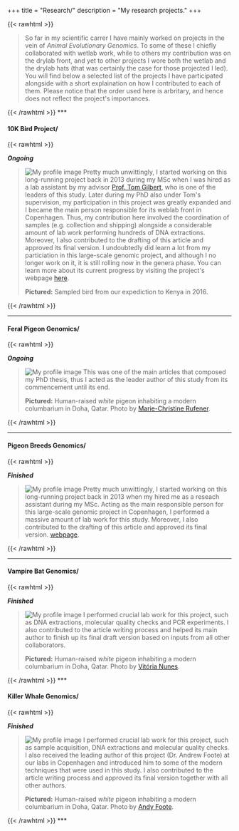 +++
title = "Research/"
description = "My research projects."
+++

{{< rawhtml >}}
<blockquote>
So far in my scientific carrer I have mainly worked on projects in the vein of <i>Animal Evolutionary Genomics</i>. To some of these I chiefly collaborated with wetlab work, while to others my contribution was on the drylab front, and yet to other projects I wore both the wetlab and the drylab hats (that was certainly the case for those projected I led). You will find below a selected list of the projects I have participated alongside with a short explaination on how I contributed to each of them. Please notice that the order used here is arbritary, and hence does not reflect the project's importances.   
</blockquote>
{{< /rawhtml >}}
***

#### 10K Bird Project/

{{< rawhtml >}}
<p id="ongoing"><b><i>Ongoing</i></b></p>
<blockquote class="adoro">
<img class="ResearchImg" src="../Images/littlebirdKenya.jpg" alt="My profile image">
Pretty much unwittingly, I started working on this long-running project back in 2013 during my MSc when I was hired as a lab assistant by my advisor <a href="(https://globe.ku.dk/staff-list/?pure=en/persons/295003" target="_blank">Prof. Tom Gilbert</a>, who is one of the leaders of this study. Later during my PhD also under Tom's supervision, my participation in this project was greatly expanded and I became the main person responsible for its weblab front in Copenhagen. Thus, my contribution here involved the coordination of samples (e.g. collection and shipping) alongside a considerable amount of lab work performing hundreds of DNA extractions. Moreover, I also contributed to the drafting of this article and approved its final version. I undoubtedly did learn a lot from my particiation in this large-scale genomic project, and although I no longer work on it, it is still rolling now in the genera phase. You can learn more about its current progress by visiting the project's webpage <a href="https://b10k.genomics.cn/" target="_blank">here</a>.</p>
<b>Pictured:</b> Sampled bird from our expediction to Kenya in 2016.
</blockquote>
{{< /rawhtml >}}

***

#### Feral Pigeon Genomics/

{{< rawhtml >}}
<p id="ongoing"><b><i>Ongoing</i></b></p>
<blockquote class="adoro">  
<img class="ResearchImg" src="../Images/PigeonBreed.jpg" alt="My profile image">
This was one of the main articles that composed my PhD thesis, thus I acted as the leader author of this study from its commencement until its end.</p>
<b>Pictured:</b> Human-raised <i>white</i> pigeon inhabiting a modern columbarium in Doha, Qatar. Photo by <a href="https://machris.myportfolio.com/work" target="_blank">Marie-Christine Rufener</a>.
</blockquote>
{{< /rawhtml >}}

***

#### Pigeon Breeds Genomics/

{{< rawhtml >}}
<p id="finished"><b><i>Finished</i></b></p>
<blockquote class="adoro">
<img class="ResearchImg" src="../Images/PigeonBreed.jpg" alt="My profile image">
Pretty much unwittingly, I started working on this long-running project back in 2013 when my hired me as a reseach assistant during my MSc.
Acting as the main responsible person for this large-scale genomic project in Copenhagen, I performed a massive amount of lab work for this study. Moreover, I also contributed to the drafting of this article and approved its final version. <a href="https://b10k.genomics.cn/" target="_blank">webpage</a>.
</blockquote>
{{< /rawhtml >}}

***

#### Vampire Bat Genomics/

{{< rawhtml >}}
<p id="finished"><b><i>Finished</i></b></p>
<blockquote class="adoro">  
<img class="ResearchImg" src="../Images/batVitoria.jpg" alt="My profile image">
I performed crucial lab work for this project, such as DNA extractions, molecular quality checks and PCR experiments. I also contributed to the article writing process and helped its main author to finish up its final draft version based on inputs from all other collaborators.</p>
<b>Pictured:</b> Human-raised <i>white</i> pigeon inhabiting a modern columbarium in Doha, Qatar. Photo by <a href="(https://machris.myportfolio.com/work" target="_blank">Vitória Nunes</a>.
</blockquote>
{{< /rawhtml >}}
***

#### Killer Whale Genomics/

{{< rawhtml >}}
<p id="finished"><b><i>Finished</i></b></p>
<blockquote class="adoro">  
<img class="ResearchImg" src="../Images/killerwhaleFoote.png" alt="My profile image">
I performed crucial lab work for this project, such as sample acquisition, DNA extractions and molecular quality checks. I also received the leading author of this project (Dr. Andrew Foote) at our labs in Copenhagen and introduced him to some of the modern techniques that were used in this study. I also contributed to the article writing process and approved its final version together with all other authors.</p>
<b>Pictured:</b> Human-raised <i>white</i> pigeon inhabiting a modern columbarium in Doha, Qatar. Photo by <a href="(https://machris.myportfolio.com/work" target="_blank">Andy Foote</a>.
</blockquote>
{{< /rawhtml >}}
***

